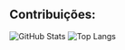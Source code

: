 ## Contribuições:

<!--
**GabrielRodrS/GabrielRodrS** is a ✨ _special_ ✨ repository because its `README.md` (this file) appears on your GitHub profile.

Here are some ideas to get you started:

- 🔭 I’m currently working on ...
- 🌱 I’m currently learning ...
- 👯 I’m looking to collaborate on ...
- 🤔 I’m looking for help with ...
- 💬 Ask me about ...
- 📫 How to reach me: ...
- 😄 Pronouns: ...
- ⚡ Fun fact: ...
-->

![GitHub Stats](https://github-readme-stats.vercel.app/api?username=GabrielRodrS&show_icons=true&theme=radical)
![Top Langs](https://github-readme-stats.vercel.app/api/top-langs/?username=GabrielRodrS&layout=compact)
